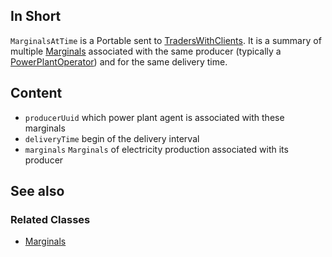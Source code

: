 ## In Short

`MarginalsAtTime` is a Portable sent to [TradersWithClients](../Agents/TraderWithClients.md).
It is a summary of multiple [Marginals](../Modules/Marginal.md) associated with the same producer (typically a [PowerPlantOperator](../Agents/PowerPlantOperator.md)) and for the same delivery time.

## Content

* `producerUuid` which power plant agent is associated with these marginals
* `deliveryTime` begin of the delivery interval
* `marginals` `Marginals` of electricity production associated with its producer

## See also

### Related Classes

* [Marginals](../Modules/Marginal.md)
